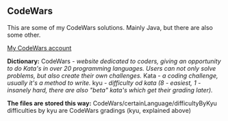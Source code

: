 ## CodeWars

This are some of my CodeWars solutions. Mainly Java, but there are also some other.

[My CodeWars account](https://www.codewars.com/users/chybrydra "My CodeWars")

**Dictionary:**
CodeWars - *website dedicated to coders, giving an opportunity to do Kata's in over 20 programming languages. Users can not only solve problems, but also create their own challenges.*
Kata - *a coding challenge, usually it's a method to write.*
kyu - *difficulty od kata (8 - easiest, 1 - insanely hard, there are also "beta" kata's which get their grading later).*

**The files are stored this way:**
CodeWars/certainLanguage/difficultyByKyu
difficulties by kyu are CodeWars gradings (kyu, explained above)
